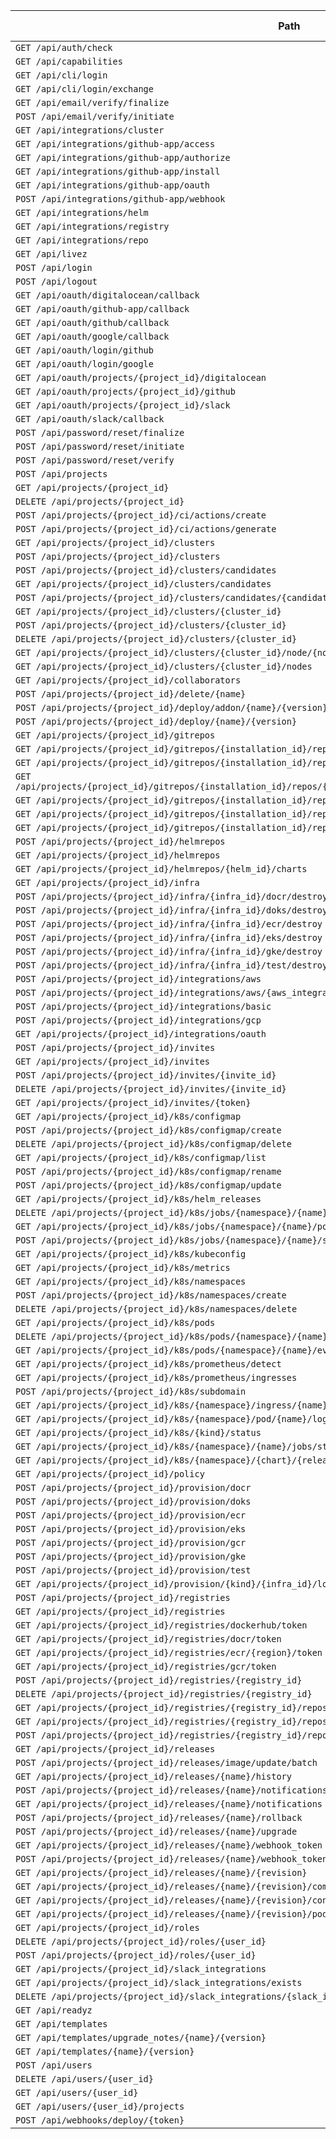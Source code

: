 | Path                     | Assigned To  | Changed schema? | CLI Updated | Frontend Updated |
| ------------------------ | ------------ | --------------- | ----------- | ---------------- |
| `GET /api/auth/check` | | | |
| `GET /api/capabilities` | | | |
| `GET /api/cli/login` | | | |
| `GET /api/cli/login/exchange` | | | |
| `GET /api/email/verify/finalize` | | | |
| `POST /api/email/verify/initiate` | | | |
| `GET /api/integrations/cluster` | | | |
| `GET /api/integrations/github-app/access` | | | |
| `GET /api/integrations/github-app/authorize` | | | |
| `GET /api/integrations/github-app/install` | | | |
| `GET /api/integrations/github-app/oauth` | | | |
| `POST /api/integrations/github-app/webhook` | | | |
| `GET /api/integrations/helm` | | | |
| `GET /api/integrations/registry` | | | |
| `GET /api/integrations/repo` | | | |
| `GET /api/livez` | | | |
| `POST /api/login` | | | |
| `POST /api/logout` | | | |
| `GET /api/oauth/digitalocean/callback` | | | |
| `GET /api/oauth/github-app/callback` | | | |
| `GET /api/oauth/github/callback` | | | |
| `GET /api/oauth/google/callback` | | | |
| `GET /api/oauth/login/github` | | | |
| `GET /api/oauth/login/google` | | | |
| `GET /api/oauth/projects/{project_id}/digitalocean` | | | |
| `GET /api/oauth/projects/{project_id}/github` | | | |
| `GET /api/oauth/projects/{project_id}/slack` | | | |
| `GET /api/oauth/slack/callback` | | | |
| `POST /api/password/reset/finalize` | | | |
| `POST /api/password/reset/initiate` | | | |
| `POST /api/password/reset/verify` | | | |
| `POST /api/projects` | | | |
| `GET /api/projects/{project_id}` | | | |
| `DELETE /api/projects/{project_id}` | | | |
| `POST /api/projects/{project_id}/ci/actions/create` | | | |
| `POST /api/projects/{project_id}/ci/actions/generate` | | | |
| `GET /api/projects/{project_id}/clusters` | | | |
| `POST /api/projects/{project_id}/clusters` | | | |
| `POST /api/projects/{project_id}/clusters/candidates` | | | |
| `GET /api/projects/{project_id}/clusters/candidates` | | | |
| `POST /api/projects/{project_id}/clusters/candidates/{candidate_id}/resolve` | | | |
| `GET /api/projects/{project_id}/clusters/{cluster_id}` | | | |
| `POST /api/projects/{project_id}/clusters/{cluster_id}` | | | |
| `DELETE /api/projects/{project_id}/clusters/{cluster_id}` | | | |
| `GET /api/projects/{project_id}/clusters/{cluster_id}/node/{node_name}` | | | |
| `GET /api/projects/{project_id}/clusters/{cluster_id}/nodes` | | | |
| `GET /api/projects/{project_id}/collaborators` | | | |
| `POST /api/projects/{project_id}/delete/{name}` | | | |
| `POST /api/projects/{project_id}/deploy/addon/{name}/{version}` | | | |
| `POST /api/projects/{project_id}/deploy/{name}/{version}` | | | |
| `GET /api/projects/{project_id}/gitrepos` | | | |
| `GET /api/projects/{project_id}/gitrepos/{installation_id}/repos` | | | |
| `GET /api/projects/{project_id}/gitrepos/{installation_id}/repos/{kind}/{owner}/{name}/branches` | | | |
| `GET /api/projects/{project_id}/gitrepos/{installation_id}/repos/{kind}/{owner}/{name}/{branch}/buildpack/detect` | | | |
| `GET /api/projects/{project_id}/gitrepos/{installation_id}/repos/{kind}/{owner}/{name}/{branch}/contents` | | | |
| `GET /api/projects/{project_id}/gitrepos/{installation_id}/repos/{kind}/{owner}/{name}/{branch}/procfile` | | | |
| `GET /api/projects/{project_id}/gitrepos/{installation_id}/repos/{kind}/{owner}/{name}/{branch}/tarball_url` | | | |
| `POST /api/projects/{project_id}/helmrepos` | | | |
| `GET /api/projects/{project_id}/helmrepos` | | | |
| `GET /api/projects/{project_id}/helmrepos/{helm_id}/charts` | | | |
| `GET /api/projects/{project_id}/infra` | | | |
| `POST /api/projects/{project_id}/infra/{infra_id}/docr/destroy` | | | |
| `POST /api/projects/{project_id}/infra/{infra_id}/doks/destroy` | | | |
| `POST /api/projects/{project_id}/infra/{infra_id}/ecr/destroy` | | | |
| `POST /api/projects/{project_id}/infra/{infra_id}/eks/destroy` | | | |
| `POST /api/projects/{project_id}/infra/{infra_id}/gke/destroy` | | | |
| `POST /api/projects/{project_id}/infra/{infra_id}/test/destroy` | | | |
| `POST /api/projects/{project_id}/integrations/aws` | | | |
| `POST /api/projects/{project_id}/integrations/aws/{aws_integration_id}/overwrite` | | | |
| `POST /api/projects/{project_id}/integrations/basic` | | | |
| `POST /api/projects/{project_id}/integrations/gcp` | | | |
| `GET /api/projects/{project_id}/integrations/oauth` | | | |
| `POST /api/projects/{project_id}/invites` | | | |
| `GET /api/projects/{project_id}/invites` | | | |
| `POST /api/projects/{project_id}/invites/{invite_id}` | | | |
| `DELETE /api/projects/{project_id}/invites/{invite_id}` | | | |
| `GET /api/projects/{project_id}/invites/{token}` | | | |
| `GET /api/projects/{project_id}/k8s/configmap` | | | |
| `POST /api/projects/{project_id}/k8s/configmap/create` | | | |
| `DELETE /api/projects/{project_id}/k8s/configmap/delete` | | | |
| `GET /api/projects/{project_id}/k8s/configmap/list` | | | |
| `POST /api/projects/{project_id}/k8s/configmap/rename` | | | |
| `POST /api/projects/{project_id}/k8s/configmap/update` | | | |
| `GET /api/projects/{project_id}/k8s/helm_releases` | | | |
| `DELETE /api/projects/{project_id}/k8s/jobs/{namespace}/{name}` | | | |
| `GET /api/projects/{project_id}/k8s/jobs/{namespace}/{name}/pods` | | | |
| `POST /api/projects/{project_id}/k8s/jobs/{namespace}/{name}/stop` | | | |
| `GET /api/projects/{project_id}/k8s/kubeconfig` | | | |
| `GET /api/projects/{project_id}/k8s/metrics` | | | |
| `GET /api/projects/{project_id}/k8s/namespaces` | | | |
| `POST /api/projects/{project_id}/k8s/namespaces/create` | | | |
| `DELETE /api/projects/{project_id}/k8s/namespaces/delete` | | | |
| `GET /api/projects/{project_id}/k8s/pods` | | | |
| `DELETE /api/projects/{project_id}/k8s/pods/{namespace}/{name}` | | | |
| `GET /api/projects/{project_id}/k8s/pods/{namespace}/{name}/events/list` | | | |
| `GET /api/projects/{project_id}/k8s/prometheus/detect` | | | |
| `GET /api/projects/{project_id}/k8s/prometheus/ingresses` | | | |
| `POST /api/projects/{project_id}/k8s/subdomain` | | | |
| `GET /api/projects/{project_id}/k8s/{namespace}/ingress/{name}` | | | |
| `GET /api/projects/{project_id}/k8s/{namespace}/pod/{name}/logs` | | | |
| `GET /api/projects/{project_id}/k8s/{kind}/status` | | | |
| `GET /api/projects/{project_id}/k8s/{namespace}/{name}/jobs/status` | | | |
| `GET /api/projects/{project_id}/k8s/{namespace}/{chart}/{release_name}/jobs` | | | |
| `GET /api/projects/{project_id}/policy` | | | |
| `POST /api/projects/{project_id}/provision/docr` | | | |
| `POST /api/projects/{project_id}/provision/doks` | | | |
| `POST /api/projects/{project_id}/provision/ecr` | | | |
| `POST /api/projects/{project_id}/provision/eks` | | | |
| `POST /api/projects/{project_id}/provision/gcr` | | | |
| `POST /api/projects/{project_id}/provision/gke` | | | |
| `POST /api/projects/{project_id}/provision/test` | | | |
| `GET /api/projects/{project_id}/provision/{kind}/{infra_id}/logs` | | | |
| `POST /api/projects/{project_id}/registries` | | | |
| `GET /api/projects/{project_id}/registries` | | | |
| `GET /api/projects/{project_id}/registries/dockerhub/token` | | | |
| `GET /api/projects/{project_id}/registries/docr/token` | | | |
| `GET /api/projects/{project_id}/registries/ecr/{region}/token` | | | |
| `GET /api/projects/{project_id}/registries/gcr/token` | | | |
| `POST /api/projects/{project_id}/registries/{registry_id}` | | | |
| `DELETE /api/projects/{project_id}/registries/{registry_id}` | | | |
| `GET /api/projects/{project_id}/registries/{registry_id}/repositories` | | | |
| `GET /api/projects/{project_id}/registries/{registry_id}/repositories/*` | | | |
| `POST /api/projects/{project_id}/registries/{registry_id}/repository` | | | |
| `GET /api/projects/{project_id}/releases` | | | |
| `POST /api/projects/{project_id}/releases/image/update/batch` | | | |
| `GET /api/projects/{project_id}/releases/{name}/history` | | | |
| `POST /api/projects/{project_id}/releases/{name}/notifications` | | | |
| `GET /api/projects/{project_id}/releases/{name}/notifications` | | | |
| `POST /api/projects/{project_id}/releases/{name}/rollback` | | | |
| `POST /api/projects/{project_id}/releases/{name}/upgrade` | | | |
| `GET /api/projects/{project_id}/releases/{name}/webhook_token` | | | |
| `POST /api/projects/{project_id}/releases/{name}/webhook_token` | | | |
| `GET /api/projects/{project_id}/releases/{name}/{revision}` | | | |
| `GET /api/projects/{project_id}/releases/{name}/{revision}/components` | | | |
| `GET /api/projects/{project_id}/releases/{name}/{revision}/controllers` | | | |
| `GET /api/projects/{project_id}/releases/{name}/{revision}/pods/all` | | | |
| `GET /api/projects/{project_id}/roles` | | | |
| `DELETE /api/projects/{project_id}/roles/{user_id}` | | | |
| `POST /api/projects/{project_id}/roles/{user_id}` | | | |
| `GET /api/projects/{project_id}/slack_integrations` | | | |
| `GET /api/projects/{project_id}/slack_integrations/exists` | | | |
| `DELETE /api/projects/{project_id}/slack_integrations/{slack_integration_id}` | | | |
| `GET /api/readyz` | | | |
| `GET /api/templates` | | | |
| `GET /api/templates/upgrade_notes/{name}/{version}` | | | |
| `GET /api/templates/{name}/{version}` | | | |
| `POST /api/users` | | | |
| `DELETE /api/users/{user_id}` | | | |
| `GET /api/users/{user_id}` | | | |
| `GET /api/users/{user_id}/projects` | | | |
| `POST /api/webhooks/deploy/{token}` | | | |
